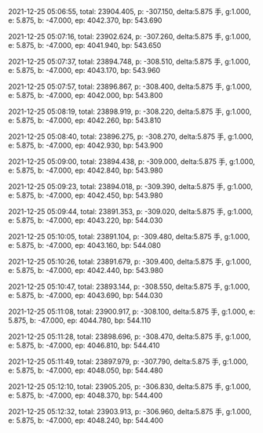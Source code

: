 2021-12-25 05:06:55, total: 23904.405, p: -307.150, delta:5.875 手, g:1.000, e: 5.875, b: -47.000, ep: 4042.370, bp: 543.690

2021-12-25 05:07:16, total: 23902.624, p: -307.260, delta:5.875 手, g:1.000, e: 5.875, b: -47.000, ep: 4041.940, bp: 543.650

2021-12-25 05:07:37, total: 23894.748, p: -308.510, delta:5.875 手, g:1.000, e: 5.875, b: -47.000, ep: 4043.170, bp: 543.960

2021-12-25 05:07:57, total: 23896.867, p: -308.400, delta:5.875 手, g:1.000, e: 5.875, b: -47.000, ep: 4042.000, bp: 543.800

2021-12-25 05:08:19, total: 23898.919, p: -308.220, delta:5.875 手, g:1.000, e: 5.875, b: -47.000, ep: 4042.260, bp: 543.810

2021-12-25 05:08:40, total: 23896.275, p: -308.270, delta:5.875 手, g:1.000, e: 5.875, b: -47.000, ep: 4042.930, bp: 543.900

2021-12-25 05:09:00, total: 23894.438, p: -309.000, delta:5.875 手, g:1.000, e: 5.875, b: -47.000, ep: 4042.840, bp: 543.980

2021-12-25 05:09:23, total: 23894.018, p: -309.390, delta:5.875 手, g:1.000, e: 5.875, b: -47.000, ep: 4042.450, bp: 543.980

2021-12-25 05:09:44, total: 23891.353, p: -309.020, delta:5.875 手, g:1.000, e: 5.875, b: -47.000, ep: 4043.220, bp: 544.030

2021-12-25 05:10:05, total: 23891.104, p: -309.480, delta:5.875 手, g:1.000, e: 5.875, b: -47.000, ep: 4043.160, bp: 544.080

2021-12-25 05:10:26, total: 23891.679, p: -309.400, delta:5.875 手, g:1.000, e: 5.875, b: -47.000, ep: 4042.440, bp: 543.980

2021-12-25 05:10:47, total: 23893.144, p: -308.550, delta:5.875 手, g:1.000, e: 5.875, b: -47.000, ep: 4043.690, bp: 544.030

2021-12-25 05:11:08, total: 23900.917, p: -308.100, delta:5.875 手, g:1.000, e: 5.875, b: -47.000, ep: 4044.780, bp: 544.110

2021-12-25 05:11:28, total: 23898.696, p: -308.470, delta:5.875 手, g:1.000, e: 5.875, b: -47.000, ep: 4046.810, bp: 544.410

2021-12-25 05:11:49, total: 23897.979, p: -307.790, delta:5.875 手, g:1.000, e: 5.875, b: -47.000, ep: 4048.050, bp: 544.480

2021-12-25 05:12:10, total: 23905.205, p: -306.830, delta:5.875 手, g:1.000, e: 5.875, b: -47.000, ep: 4048.370, bp: 544.400

2021-12-25 05:12:32, total: 23903.913, p: -306.960, delta:5.875 手, g:1.000, e: 5.875, b: -47.000, ep: 4048.240, bp: 544.400